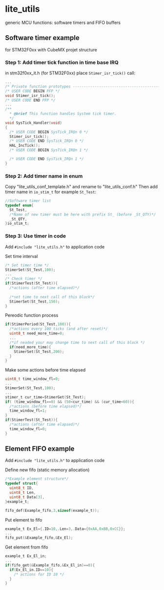 # lite_utils
generic MCU functions: software timers and FIFO buffers

## Software timer example
for STM32F0xx with CubeMX projet structure

### Step 1: Add timer tick function in time base IRQ
in stm32f0xx_it.h (for STM32F0xx) place `Stimer_isr_tick()` call:
```c
...
/* Private function prototypes -----------------------------------------------*/
/* USER CODE BEGIN PFP */
void Stimer_isr_tick();
/* USER CODE END PFP */
...
/**
  * @brief This function handles System tick timer.
  */
void SysTick_Handler(void)
{
  /* USER CODE BEGIN SysTick_IRQn 0 */
  Stimer_isr_tick();
  /* USER CODE END SysTick_IRQn 0 */
  HAL_IncTick();
  /* USER CODE BEGIN SysTick_IRQn 1 */

  /* USER CODE END SysTick_IRQn 1 */
}

``` 
### Step 2: Add timer name in enum
Copy "lite_utils_conf_template.h" and rename to "lite_utils_conf.h"
Then add timer name in `io_stim_t` for example `St_Test`:
```c
//Software timer list
typedef enum{
  St_Test,
  /*Name of new timer must be here with prefix St_ (before _St_QTY)*/
  _St_QTY,
}io_stim_t;
```

### Step 3: Use timer in code
Add `#include "lite_utils.h"` to application code

Set time interval
```c
/* Set timer time */
StimerSet(St_Test,100);
...
/* Check timer */
if(StimerTest(St_Test)){
  /*actions (after time elapsed)*/
  
  /*set time to next call of this block*/
  StimerSet(St_Test,150);
}
```

Pereodic function process
```c
if(StimerPeriod(St_Test,100)){
  /*actions every 100 ticks (and after reset)*/
  uint8_t need_more_time=0;
  ...
  /*if neaded your may change time to next call of this block */
  if(need_more_time){
    StimerSet(St_Test,200);
  }
}
```

Make some actions before time elapsed
```c
uint8_t time_window_fl=0;
...
StimerSet(St_Test,100);
...
stimer_t cur_time=StimerGet(St_Test);
if( (time_window_fl==0) && (50<cur_time) && (cur_time<60)){
  /*actions (before time elapsed)*/
  time_window_fl=1;
}
if(StimerTest(St_Test)){
  /*actions (after time elapsed)*/
  time_window_fl=0;
}
```

## Element FIFO example
Add `#include "lite_utils.h"` to application code

Define new fifo (static memory allocation)
```c
/*Example element structure*/
typedef struct{
  uint8_t ID,
  uint8_t Len,
  uint8_t Data[3],
}example_t;

fifo_def(Example_fifo,3,sizeof(example_t));
```
Put element to fifo
```c
example_t Ex_El={.ID=10,.Len=3,.Data={0xAA,0xBB,0xCC}};
...
fifo_put(&Example_fifo,&Ex_El);
```
Get element from fifo
```c
example_t Ex_El_in;
...
if(fifo_get(&Example_fifo,&Ex_El_in)==0){
  if(Ex_El_in.ID==10){
    /* actions for ID 10 */
  }
}
```


